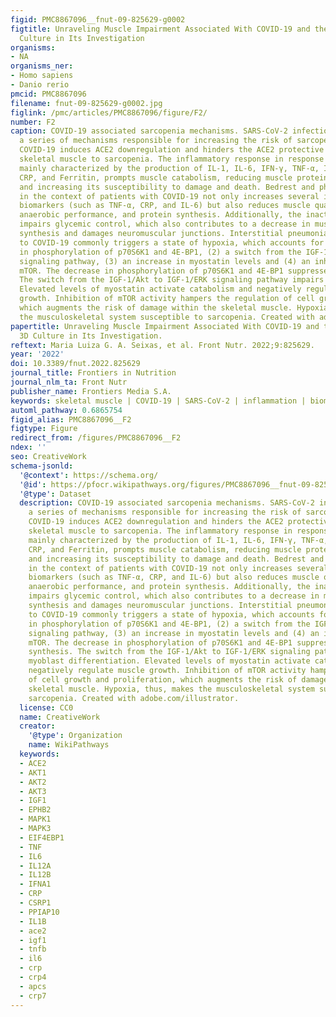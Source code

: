 ```yaml
---
figid: PMC8867096__fnut-09-825629-g0002
figtitle: Unraveling Muscle Impairment Associated With COVID-19 and the Role of 3D
  Culture in Its Investigation
organisms:
- NA
organisms_ner:
- Homo sapiens
- Danio rerio
pmcid: PMC8867096
filename: fnut-09-825629-g0002.jpg
figlink: /pmc/articles/PMC8867096/figure/F2/
number: F2
caption: COVID-19 associated sarcopenia mechanisms. SARS-CoV-2 infection activates
  a series of mechanisms responsible for increasing the risk of sarcopenia development.
  COVID-19 induces ACE2 downregulation and hinders the ACE2 protective effect, predisposing
  skeletal muscle to sarcopenia. The inflammatory response in response to infection,
  mainly characterized by the production of IL-1, IL-6, IFN-γ, TNF-α, IL-12, IFN-α,
  CRP, and Ferritin, prompts muscle catabolism, reducing muscle protein synthesis
  and increasing its susceptibility to damage and death. Bedrest and physical inactivity
  in the context of patients with COVID-19 not only increases several inflammatory
  biomarkers (such as TNF-α, CRP, and IL-6) but also reduces muscle quantity, strength,
  anaerobic performance, and protein synthesis. Additionally, the inactivity state
  impairs glycemic control, which also contributes to a decrease in muscle protein
  synthesis and damages neuromuscular junctions. Interstitial pneumonia secondary
  to COVID-19 commonly triggers a state of hypoxia, which accounts for (1) a decrease
  in phosphorylation of p70S6K1 and 4E-BP1, (2) a switch from the IGF-1/Akt to IGF-1/ERK
  signaling pathway, (3) an increase in myostatin levels and (4) an inhibition of
  mTOR. The decrease in phosphorylation of p70S6K1 and 4E-BP1 suppresses protein synthesis.
  The switch from the IGF-1/Akt to IGF-1/ERK signaling pathway impairs myoblast differentiation.
  Elevated levels of myostatin activate catabolism and negatively regulate muscle
  growth. Inhibition of mTOR activity hampers the regulation of cell growth and proliferation,
  which augments the risk of damage within the skeletal muscle. Hypoxia, thus, makes
  the musculoskeletal system susceptible to sarcopenia. Created with adobe.com/illustrator.
papertitle: Unraveling Muscle Impairment Associated With COVID-19 and the Role of
  3D Culture in Its Investigation.
reftext: Maria Luiza G. A. Seixas, et al. Front Nutr. 2022;9:825629.
year: '2022'
doi: 10.3389/fnut.2022.825629
journal_title: Frontiers in Nutrition
journal_nlm_ta: Front Nutr
publisher_name: Frontiers Media S.A.
keywords: skeletal muscle | COVID-19 | SARS-CoV-2 | inflammation | biomaterials
automl_pathway: 0.6865754
figid_alias: PMC8867096__F2
figtype: Figure
redirect_from: /figures/PMC8867096__F2
ndex: ''
seo: CreativeWork
schema-jsonld:
  '@context': https://schema.org/
  '@id': https://pfocr.wikipathways.org/figures/PMC8867096__fnut-09-825629-g0002.html
  '@type': Dataset
  description: COVID-19 associated sarcopenia mechanisms. SARS-CoV-2 infection activates
    a series of mechanisms responsible for increasing the risk of sarcopenia development.
    COVID-19 induces ACE2 downregulation and hinders the ACE2 protective effect, predisposing
    skeletal muscle to sarcopenia. The inflammatory response in response to infection,
    mainly characterized by the production of IL-1, IL-6, IFN-γ, TNF-α, IL-12, IFN-α,
    CRP, and Ferritin, prompts muscle catabolism, reducing muscle protein synthesis
    and increasing its susceptibility to damage and death. Bedrest and physical inactivity
    in the context of patients with COVID-19 not only increases several inflammatory
    biomarkers (such as TNF-α, CRP, and IL-6) but also reduces muscle quantity, strength,
    anaerobic performance, and protein synthesis. Additionally, the inactivity state
    impairs glycemic control, which also contributes to a decrease in muscle protein
    synthesis and damages neuromuscular junctions. Interstitial pneumonia secondary
    to COVID-19 commonly triggers a state of hypoxia, which accounts for (1) a decrease
    in phosphorylation of p70S6K1 and 4E-BP1, (2) a switch from the IGF-1/Akt to IGF-1/ERK
    signaling pathway, (3) an increase in myostatin levels and (4) an inhibition of
    mTOR. The decrease in phosphorylation of p70S6K1 and 4E-BP1 suppresses protein
    synthesis. The switch from the IGF-1/Akt to IGF-1/ERK signaling pathway impairs
    myoblast differentiation. Elevated levels of myostatin activate catabolism and
    negatively regulate muscle growth. Inhibition of mTOR activity hampers the regulation
    of cell growth and proliferation, which augments the risk of damage within the
    skeletal muscle. Hypoxia, thus, makes the musculoskeletal system susceptible to
    sarcopenia. Created with adobe.com/illustrator.
  license: CC0
  name: CreativeWork
  creator:
    '@type': Organization
    name: WikiPathways
  keywords:
  - ACE2
  - AKT1
  - AKT2
  - AKT3
  - IGF1
  - EPHB2
  - MAPK1
  - MAPK3
  - EIF4EBP1
  - TNF
  - IL6
  - IL12A
  - IL12B
  - IFNA1
  - CRP
  - CSRP1
  - PPIAP10
  - IL1B
  - ace2
  - igf1
  - tnfb
  - il6
  - crp
  - crp4
  - apcs
  - crp7
---
```

